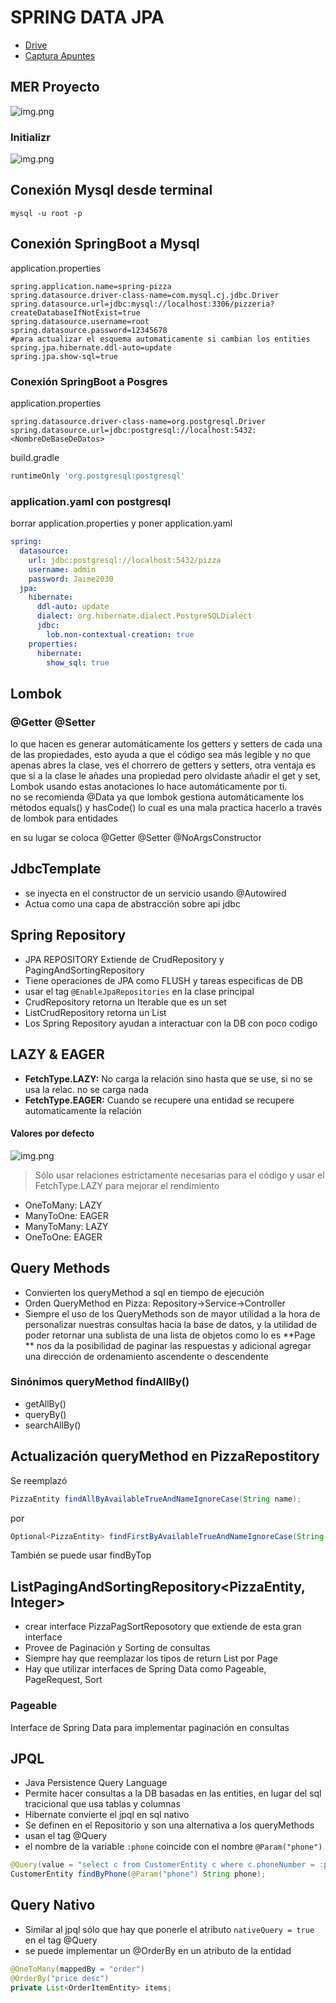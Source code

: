 # SPRING DATA JPA

* [Drive](https://drive.google.com/drive/u/2/folders/1fI-a1iHDykf1mxImRk2gq3sYNu6Qp4cM)
* [Captura Apuntes](https://docs.google.com/document/d/1AUU2yWlbI9tvZ-sUAyw5rv9EtTVBJmAIe9HsoNVh8qM/edit?tab=t.0)

## MER Proyecto

![img.png](MER.png)

### Initializr

![img.png](initialzr.png)

## Conexión Mysql desde terminal

```shell
mysql -u root -p
```

## Conexión SpringBoot a Mysql

application.properties

```properties
spring.application.name=spring-pizza
spring.datasource.driver-class-name=com.mysql.cj.jdbc.Driver
spring.datasource.url=jdbc:mysql://localhost:3306/pizzeria?createDatabaseIfNotExist=true
spring.datasource.username=root
spring.datasource.password=12345678
#para actualizar el esquema automaticamente si cambian los entities
spring.jpa.hibernate.ddl-auto=update
spring.jpa.show-sql=true
```

### Conexión SpringBoot a Posgres

application.properties

```properties
spring.datasource.driver-class-name=org.postgresql.Driver
spring.datasource.url=jdbc:postgresql://localhost:5432:<NombreDeBaseDeDatos>
```

build.gradle

```gradle
runtimeOnly 'org.postgresql:postgresql'
```

### application.yaml con postgresql

borrar application.properties y poner application.yaml

```yaml
spring:
  datasource:
    url: jdbc:postgresql://localhost:5432/pizza
    username: admin
    password: Jaime2030
  jpa:
    hibernate:
      ddl-auto: update
      dialect: org.hibernate.dialect.PostgreSQLDialect
      jdbc:
        lob.non-contextual-creation: true
    properties:
      hibernate:
        show_sql: true 
```

## Lombok

### @Getter @Setter

lo que hacen es generar automáticamente los getters y setters de cada una de las propiedades, esto ayuda a que el código
sea más legible y no que apenas abres la clase, ves el chorrero de getters y setters, otra ventaja es que si a la clase
le añades una propiedad pero olvidaste añadir el get y set, Lombok usando estas anotaciones lo hace automáticamente por
ti.
<br>
no se recomienda @Data ya que lombok gestiona automáticamente los métodos equals() y hasCode() lo cual es una mala
practica hacerlo a través de lombok para entidades

en su lugar se coloca @Getter @Setter @NoArgsConstructor

## JdbcTemplate

* se inyecta en el constructor de un servicio usando @Autowired
* Actua como una capa de abstracción sobre api jdbc

## Spring Repository

* JPA REPOSITORY Extiende de CrudRepository y PagingAndSortingRepository
* Tiene operaciones de JPA como FLUSH y tareas especificas de DB
* usar el tag `@EnableJpaRepositories` en la clase principal
* CrudRepository retorna un Iterable<T> que es un set
* ListCrudRepository retorna un List<T>
* Los Spring Repository ayudan a interactuar con la DB con poco codigo

## LAZY & EAGER

* **FetchType.LAZY:** No carga la relación sino hasta que se use, si no se usa la relac. no se carga nada
* **FetchType.EAGER:** Cuando se recupere una entidad se recupere automaticamente la relación

#### Valores por defecto

![img.png](LazyEager.png)
> Sólo usar relaciones estrictamente necesarias para el código y usar el FetchType.LAZY para mejorar el rendimiento

* OneToMany: LAZY
* ManyToOne: EAGER
* ManyToMany: LAZY
* OneToOne: EAGER

## Query Methods

* Convierten los queryMethod a sql en tiempo de ejecución
* Orden QueryMethod en Pizza: Repository->Service->Controller
* Siempre el uso de los QueryMethods son de mayor utilidad a la hora de personalizar nuestras consultas hacia la base de
  datos, y la utilidad de poder retornar una sublista de una lista de objetos como lo es **Page ** nos da la posibilidad
  de paginar las respuestas y adicional agregar una dirección de ordenamiento ascendente o descendente

### Sinónimos queryMethod findAllBy()

* getAllBy()
* queryBy()
* searchAllBy()

## Actualización queryMethod en PizzaRepostitory

Se reemplazó

```java
PizzaEntity findAllByAvailableTrueAndNameIgnoreCase(String name);
```

por

```java
Optional<PizzaEntity> findFirstByAvailableTrueAndNameIgnoreCase(String name);
```

También se puede usar findByTop

## ListPagingAndSortingRepository<PizzaEntity, Integer>

* crear interface PizzaPagSortReposotory que extiende de esta gran interface
* Provee de Paginación y Sorting de consultas
* Siempre hay que reemplazar los tipos de return List por Page
* Hay que utilizar interfaces de Spring Data como Pageable, PageRequest, Sort

### Pageable

Interface de Spring Data para implementar paginación en consultas

## JPQL

* Java Persistence Query Language
* Permite hacer consultas a la DB basadas en las entities, en lugar del sql tracicional que usa tablas y columnas
* Hibernate convierte el jpql en sql nativo
* Se definen en el Repositorio y son una alternativa a los queryMethods
* usan el tag @Query
* el nombre de la variable `:phone` coincide con el nombre `@Param("phone")`
```java
@Query(value = "select c from CustomerEntity c where c.phoneNumber = :phone")
CustomerEntity findByPhone(@Param("phone") String phone);
```

## Query Nativo
* Similar al jpql sólo que hay que ponerle el atributo `nativeQuery = true` en el tag @Query
* se puede implementar un @OrderBy en un atributo de la entidad
```java
@OneToMany(mappedBy = "order")
@OrderBy("price desc")
private List<OrderItemEntity> items;
```